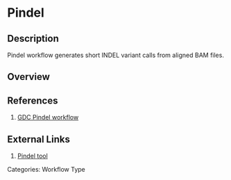 # Pindel #

## Description ##
Pindel workflow generates short INDEL variant calls from aligned BAM files.

## Overview ##

## References ##
1. [GDC Pindel workflow](https://github.com/nci-gdc/pindel-cwl/blob/aa1bce4b5c240f5a84e0156796c082a0fc8ee672/workflow/pindel.internal_chunk.cwl)

## External Links ##
1. [Pindel tool](https://www.sanger.ac.uk/science/tools/pindel)

Categories: Workflow Type
